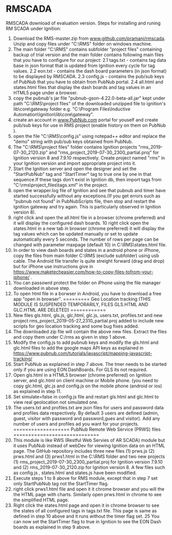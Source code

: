 # RMSCADA
RMSCADA download of evaluation version.
Steps for installing and runing RM SCADA under Ignition:

1. Download the RMS-master.zip from www.github.com/pramanj/rmscada. Unzip and copy files under "C:\RMS" folder on windows machine.
2. The main folder "C:\RMS" contains subfolder "project files" containing backup of trial version and the main folder contains following main files that you have to configure for our project:
2.1 tags.txt - contains tag data base in json format that is updated from Ignition every cycle for tag values.
2.2 eon.txt - contains the dash board parameters (in json format) to be displayed by RMSCADA.
2.3 config.js - contains the pub/sub keys of PubNub that you have to obtain from PubNub portal.
2.4 all.html and states.html files that display the dash boards and tag values in an HTML5 page under a browser.
3. copy the pubnub's jar file "pubnub-gson-4.22.0-beta-all.jar" kept under path "C:\RMS\project files" of the downloaded unzipped file to ignition's lib\core\gateway folder e.g. "C:\Program Files\Inductive Automation\Ignition\lib\core\gateway".
4. create an account in www.PubNub.com portal for youself and create pub/sub keys for use in RMS project (enable history on them on PubNub ).
5. open the file "C:\RMS\config.js" using notepad++ editor and replace the "demo" string with pub/sub keys obtained from PubNub.
6. The "C:\RMS\project files" folder contains Ignition projects "rms_2019-07-30_2120.zip" and "rms_project_2019-07-30_2300_partial.proj" for Ignition version 8 and 7.9.10 respectively. Create project named "rms" in your Ignition version and import appropriate project into it.
7. Start the Ignition server and open the designer and set the "StartPubNub" tag and "StartTimer" tag to true one by one in that sequence.If these tags don't exist in Ignition db, then import tags from "C:\rms\project_files\tags.xml" in the project.
8. open the wrapper.log file of Ignition and see that pubnub and timer have started successfully without any exceptions.(If you get errors such as "pubnub not found" in PubNubScripts file, then stop and restart the Ignition gateway and try again. This is particularly observed in Ignition version 8).
9. right click and open the all.html file in a browser (chrome preferred) and it will display the configured dash boards.
10 right click open the states.html in a new tab in browser (chrome preferred) it will display the tag values which can be updated manually or set to update automatically every 5 seconds. The number of rows per page can be changed with parameter maxpage (default 10) in C:\RMS\states.html file.
11. In order to view dash boards and states in a android phone or iPhone, copy the files from main folder C:\RMS (exclude subfolder) using usb cable. The Android file transfer is quite streight forward (drag and drop) but for iPhone use instructions give in https://www.maketecheasier.com/how-to-copy-files-tofrom-your-iphone/ . 
12. You can passowrd protect the folder on iPhone using the file manager downloaded in above step.
13. To open html file in a borwser in Android, you have to download a free app "open in browser".
========= Geo Location tracking (THIS MODULE IS SUSPENDED TEMPORARILY, FILES GLS.HTML AND GLC.HTML ARE DELETED) ============
14. New files gls.html, gls.js, glc,html, glc.js, users.txt, profiles.txt and new project rms_project_2019-05-27_2310_partial.proj added to include new scripts for geo location tracking and some bug fixes added.
15. The downloaded zip file will contain the above new files. Extract the files and copy them under C:/rms as given in step 1 above.
16. Modify the config.js to add pubnub keys and modify the gls.html and glc.html files to add the google maps API keys as explained in https://www.pubnub.com/tutorials/javascript/mapping-javascript-tracking/
17. Start PubNub as explained in step 7 above. The tmer needs to be started only if you are using EON DashBoards. For GLS its not required.
18. Open gls.html in a HTML5 browser (chrome preferred) on Ignition server, and glc.html on client machine or Mobile phone. (you need to copy glc.html, glc.js and config.js on the mobile phone (android or ios) as explained in step 11. 
19. Set simulate=false in config.js file and restart gls.html and glc.html to view real geolocation not simulated one.
20. The users.txt and profiles.txt are json files for users and password data and profiles data respectively. By default 3 users are defined (admin, guest, visitor with password and password,gues and visitor). Add any number of users and profiles ad you want for your projects.
=================== PubNub Remote Web Service (PRWS) files =============================
21. This module is like RWS (Restful Web Servies of AR SCADA) module but it uses PubNub instead of webDev for viewing Ignition data on an HTML page. The GitHub repository includes three new files (1) prws.js (2) prws.html and (3) prws1.html in the C:\RMS folder and two new projects (1) rms_project_2019-07-30_2300_partial.proj for Ignition version 7.9.10 and (2) rms_2019-07-30_2120.zip for Ignition version 8. A few files such as config.js , states.html and states.js have been modified.
22. Execute steps 1 to 8 above for RMS module, except that in step 7 set only StartPubNub tag not the StartTimer flag.
23. right click prws1.html file and open it it chrome browser and you will the the HTML page with charts. Similarly open prws.html in chrome to see the simplified HTML page.
24. Right click the states.html page and open it in chrome browser to see the states of all configured tags in tags.txt file. This page is same as defined in step 10 above and it runs without the timer flag set.
25 You can now set the StartTimer flag to true in Ignition to see the EON Dash boards as explained in step 9 above.
